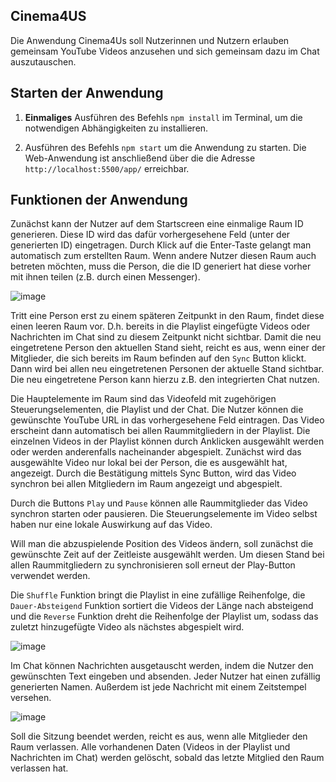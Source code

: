 ## Cinema4US 

Die Anwendung Cinema4Us soll Nutzerinnen und Nutzern erlauben gemeinsam YouTube Videos anzusehen und sich gemeinsam dazu im Chat auszutauschen.

## Starten der Anwendung

1. **Einmaliges** Ausführen des Befehls `npm install` im Terminal, um die notwendigen Abhängigkeiten zu installieren.

2. Ausführen des Befehls `npm start` um die Anwendung zu starten. Die Web-Anwendung ist anschließend über die die Adresse `http://localhost:5500/app/` erreichbar.

## Funktionen der Anwendung

Zunächst kann der Nutzer auf dem Startscreen eine einmalige Raum ID generieren. Diese ID wird das dafür vorhergesehene Feld (unter der generierten ID) eingetragen. Durch Klick auf die Enter-Taste gelangt man automatisch zum erstellten Raum. Wenn andere Nutzer diesen Raum auch betreten möchten, muss die Person, die die ID generiert hat diese vorher mit ihnen teilen (z.B. durch einen Messenger). 

![image](https://user-images.githubusercontent.com/53038745/112994413-7fb41000-916a-11eb-9b4c-a6e79bf694a8.png)

Tritt eine Person erst zu einem späteren Zeitpunkt in den Raum, findet diese einen leeren Raum vor. D.h. bereits in die Playlist eingefügte Videos oder Nachrichten im Chat sind zu diesem Zeitpunkt nicht sichtbar. Damit die neu eingetretene Person den aktuellen Stand sieht, reicht es aus, wenn einer der Mitglieder, die sich bereits im Raum befinden auf den `Sync` Button klickt. Dann wird bei allen neu eingetretenen Personen der aktuelle Stand sichtbar. Die neu eingetretene Person kann hierzu z.B. den integrierten Chat nutzen. 

Die Hauptelemente im Raum sind das Videofeld mit zugehörigen Steuerungselementen, die Playlist und der Chat. 
Die Nutzer können die gewünschte YouTube URL in das vorhergesehene Feld eintragen. Das Video erscheint dann automatisch bei allen Raummitgliedern in der Playlist. Die einzelnen Videos in der Playlist können durch Anklicken ausgewählt werden oder werden anderenfalls nacheinander abgespielt. Zunächst wird das ausgewählte Video nur lokal bei der Person, die es ausgewählt hat, angezeigt. Durch die Bestätigung mittels Sync Button, wird das Video synchron bei allen Mitgliedern im Raum angezeigt und abgespielt. 

Durch die Buttons `Play` und `Pause` können alle Raummitglieder das Video synchron starten oder pausieren. Die Steuerungselemente im Video selbst haben nur eine lokale Auswirkung auf das Video. 

Will man die abzuspielende Position des Videos ändern, soll zunächst die gewünschte Zeit auf der Zeitleiste ausgewählt werden. Um diesen Stand bei allen Raummitgliedern zu synchronisieren soll erneut der Play-Button verwendet werden. 

Die `Shuffle` Funktion bringt die Playlist in eine zufällige Reihenfolge, die `Dauer-Absteigend` Funktion sortiert die Videos der Länge nach absteigend und die `Reverse` Funktion dreht die Reihenfolge der Playlist um, sodass das zuletzt hinzugefügte Video als nächstes abgespielt wird.

![image](https://user-images.githubusercontent.com/53038745/112992718-b852ea00-9168-11eb-8a5b-f07897f8d2b9.png)

Im Chat können Nachrichten ausgetauscht werden, indem die Nutzer den gewünschten Text eingeben und absenden. Jeder Nutzer hat einen zufällig generierten Namen. Außerdem ist jede Nachricht mit einem Zeitstempel versehen. 

![image](https://user-images.githubusercontent.com/53038745/112993654-b9d0e200-9169-11eb-84cb-77a350c3a2ce.png)

Soll die Sitzung beendet werden, reicht es aus, wenn alle Mitglieder den Raum verlassen. Alle vorhandenen Daten (Videos in der Playlist und Nachrichten im Chat) werden gelöscht, sobald das letzte Mitglied den Raum verlassen hat.

